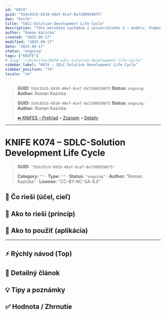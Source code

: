 ```yaml
---
id: "K074"
guid: "55dc93cb-b910-48ef-8ce7-8a72009286f5"
dao: "knife"
title: "SDLC-Solution Development Life Cycle"
description: "Táto metodika vychádza z univerzálneho V – modelu. Podporuje princíly vuizuálneho manažmentu v rámci celého ťivotného cyklu riešení. To záhŕňa desiatky rolí a stovky rolí v rátane zákazníka, dodávateľa, subdodávateľov, a podnikateľského prostredia, regulátorov, zákonov, politickej situácie"
author: "Roman Kazicka"
created: "2025-09-17"
modified: "2025-09-17"
date: "2025-09-17"
status: "ongoing"
tags: ["KNIFE"]
# slug: "/sk/knifes/k074-sdlc-solution-development-life-cycle"
sidebar_label: "K074 – SDLC-Solution Development Life Cycle"
sidebar_position: "74"
locale: "sk"
---
```

<!-- fm-visible: start -->
> **GUID:** `55dc93cb-b910-48ef-8ce7-8a72009286f5`
> **Status:** `ongoing` · **Author:** Roman Kazicka
<!-- fm-visible: end -->
<!-- body:start -->

<!-- fm-visible: start -->
> **GUID:** `55dc93cb-b910-48ef-8ce7-8a72009286f5`
> **Status:** `ongoing` · **Author:** Roman Kazicka
<!-- fm-visible: end -->
<!-- body:start -->

<!-- nav:knifes -->
> [⬅ KNIFES – Prehľad](../overview.md) • [Zoznam](../KNIFE_Overview_List.md) • [Detaily](../KNIFE_Overview_Details.md)
---
# KNIFE K074 – SDLC-Solution Development Life Cycle
<!-- fm-visible: start -->

> **GUID:** `"55dc93cb-b910-48ef-8ce7-8a72009286f5"`
>   
> **Category:** `""` · **Type:** `""` · **Status:** `"ongoing"` · **Author:** "Roman Kazicka" · **License:** "CC-BY-NC-SA-4.0"
<!-- fm-visible: end -->


## 🎯 Čo rieši (účel, cieľ)

## 🧩 Ako to rieši (princíp)

## 🧪 Ako to použiť (aplikácia)

---

## ⚡ Rýchly návod (Top)

## 📜 Detailný článok

## 💡 Tipy a poznámky

## ✅ Hodnota / Zhrnutie

